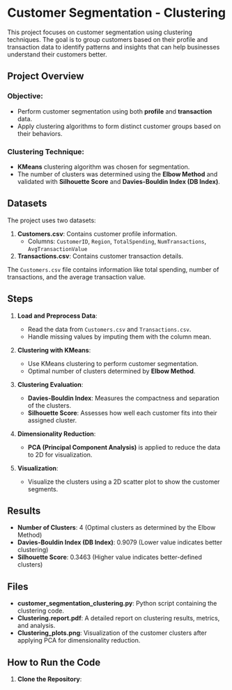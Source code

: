 # Customer Segmentation - Clustering

This project focuses on customer segmentation using clustering techniques. The goal is to group customers based on their profile and transaction data to identify patterns and insights that can help businesses understand their customers better.

## Project Overview

### Objective:
- Perform customer segmentation using both **profile** and **transaction** data.
- Apply clustering algorithms to form distinct customer groups based on their behaviors.

### Clustering Technique:
- **KMeans** clustering algorithm was chosen for segmentation.
- The number of clusters was determined using the **Elbow Method** and validated with **Silhouette Score** and **Davies-Bouldin Index (DB Index)**.

## Datasets

The project uses two datasets:
1. **Customers.csv**: Contains customer profile information.
   - Columns: `CustomerID`, `Region`, `TotalSpending`, `NumTransactions`, `AvgTransactionValue`
2. **Transactions.csv**: Contains customer transaction details.

The `Customers.csv` file contains information like total spending, number of transactions, and the average transaction value.

## Steps

1. **Load and Preprocess Data**:
   - Read the data from `Customers.csv` and `Transactions.csv`.
   - Handle missing values by imputing them with the column mean.
   
2. **Clustering with KMeans**:
   - Use KMeans clustering to perform customer segmentation.
   - Optimal number of clusters determined by **Elbow Method**.

3. **Clustering Evaluation**:
   - **Davies-Bouldin Index**: Measures the compactness and separation of the clusters.
   - **Silhouette Score**: Assesses how well each customer fits into their assigned cluster.

4. **Dimensionality Reduction**:
   - **PCA (Principal Component Analysis)** is applied to reduce the data to 2D for visualization.

5. **Visualization**:
   - Visualize the clusters using a 2D scatter plot to show the customer segments.

## Results

- **Number of Clusters**: 4 (Optimal clusters as determined by the Elbow Method)
- **Davies-Bouldin Index (DB Index)**: 0.9079 (Lower value indicates better clustering)
- **Silhouette Score**: 0.3463 (Higher value indicates better-defined clusters)

## Files

- **customer_segmentation_clustering.py**: Python script containing the clustering code.
- **Clustering.report.pdf**: A detailed report on clustering results, metrics, and analysis.
- **Clustering_plots.png**: Visualization of the customer clusters after applying PCA for dimensionality reduction.

## How to Run the Code

1. **Clone the Repository**:
